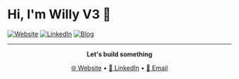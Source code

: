 # Hi, I'm Willy V3 👋

[![Website](https://img.shields.io/badge/Website-Site-blue?style=flat-square)](https://willyv3.com)
[![LinkedIn](https://img.shields.io/badge/LinkedIn-willyv3-0077B5?style=flat-square&logo=linkedin)](https://linkedin.com/in/willyv3)
[![Blog](https://img.shields.io/badge/Blog-red?style=flat-square)](https://breakshit.blog)



---

<div align="center">

**Let's build something**

[🌐 Website](https://willyv3.com) • [💼 LinkedIn](https://linkedin.com/in/willyv3) • [📧 Email](mailto:willy@willyv3.com)

</div>
